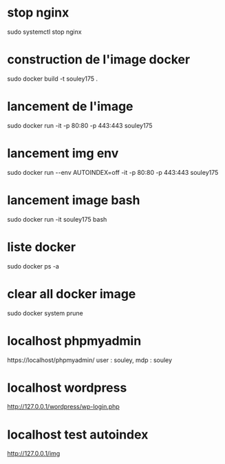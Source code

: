 # stop nginx
sudo systemctl stop nginx

# construction de l'image docker
sudo docker build -t souley175 .

# lancement de l'image
sudo docker run -it -p 80:80 -p 443:443 souley175 

# lancement img env
sudo docker run --env AUTOINDEX=off -it -p 80:80 -p 443:443 souley175

# lancement image bash
sudo docker run -it souley175 bash

# liste docker
sudo docker ps -a

# clear all docker image
sudo docker system prune

# localhost phpmyadmin
https://localhost/phpmyadmin/
user : souley, mdp : souley

# localhost wordpress
http://127.0.0.1/wordpress/wp-login.php

# localhost test autoindex
http://127.0.0.1/img